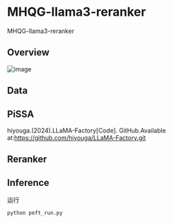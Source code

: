 # MHQG-llama3-reranker
MHQG-llama3-reranker
## Overview

![image](https://github.com/kagomeSh4ron/MHQG-llama3-reranker/assets/138695155/fae2a828-8c58-4c85-b4ef-2136af6a2030)



## Data





## PiSSA

hiyouga.(2024).LLaMA-Factory[Code]. GitHub.Available at:https://github.com/hiyouga/LLaMA-Factory.git

## Reranker



## Inference

运行

```
python peft_run.py
```


